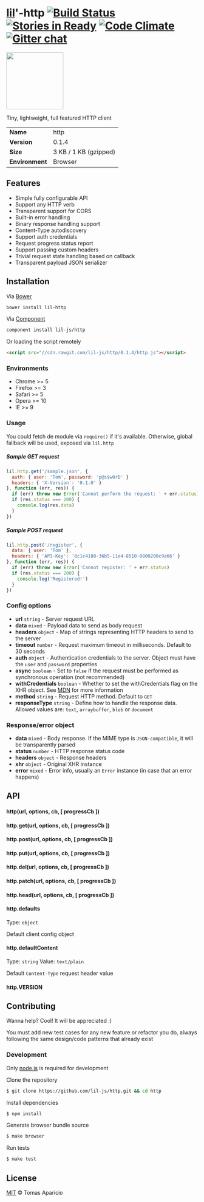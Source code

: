 # [lil](http://lil-js.github.io)'-http [![Build Status](https://api.travis-ci.org/lil-js/http.svg?branch=master)][travis] [![Stories in Ready](https://badge.waffle.io/lil-js/http.png?label=ready&title=Ready)](https://waffle.io/lil-js/http) [![Code Climate](https://codeclimate.com/github/lil-js/uri/badges/gpa.svg)](https://codeclimate.com/github/lil-js/http) [![Gitter chat](https://badges.gitter.im/lil-js/http.png)](https://gitter.im/lil-js/http)

<img align="center" height="150" src="http://lil-js.github.io/img/liljs-logo.png" />

Tiny, lightweight, full featured HTTP client

<table>
<tr>
<td><b>Name</b></td><td>http</td>
</tr>
<tr>
<td><b>Version</b></td><td>0.1.4</td>
</tr>
<tr>
<td><b>Size</b></td><td>3 KB / 1 KB (gzipped)</td>
</tr>
<tr>
<td><b>Environment</b></td><td>Browser</td>
</tr>
</table>

## Features

- Simple fully configurable API
- Support any HTTP verb
- Transparent support for CORS
- Built-in error handling
- Binary response handling support
- Content-Type autodiscovery
- Support auth credentials
- Request progress status report
- Support passing custom headers
- Trivial request state handling based on callback
- Transparent payload JSON serializer

## Installation

Via [Bower](http://bower.io)
```bash
bower install lil-http
```
Via [Component](https://github.com/componentjs/component)
```bash
component install lil-js/http
```

Or loading the script remotely
```html
<script src="//cdn.rawgit.com/lil-js/http/0.1.4/http.js"></script>
```

### Environments

- Chrome >= 5
- Firefox >= 3
- Safari >= 5
- Opera >= 10
- IE >= 9

### Usage

You could fetch de module via `require()` if it's available.
Otherwise, global fallback will be used, exposed via `lil.http`

##### Sample GET request
```js
lil.http.get('/sample.json', {
  auth: { user: 'Tom', password: 'p@s$w0rD' }
  headers: { 'X-Version': '0.1.0' }
}, function (err, res)) {
  if (err) throw new Error('Cannot perform the request: ' + err.status)
  if (res.status === 200) {
    console.log(res.data)
  }
})
```

##### Sample POST request
```js
lil.http.post('/register', {
  data: { user: 'Tom' },
  headers: { 'API-Key': '8c1c4180-36b5-11e4-8510-0800200c9a66' }
}, function (err, res)) {
  if (err) throw new Error('Cannot register: ' + err.status)
  if (res.status === 200) {
    console.log('Registered!')
  }
})
```

### Config options

- **url** `string` - Server request URL
- **data** `mixed` - Payload data to send as body request
- **headers** `object` - Map of strings representing HTTP headers to send to the server
- **timeout** `number` - Request maximum timeout in milliseconds. Default to 30 seconds
- **auth** `object` -  Authentication credentials to the server. Object must have the `user` and `password` properties
- **async** `boolean` - Set to `false` if the request must be performed as synchronous operation (not recommended)
- **withCredentials** `boolean` - Whether to set the withCredentials flag on the XHR object. See [MDN][withcredentials] for more information
- **method** `string` - Request HTTP method. Default to `GET`
- **responseType** `string` - Define how to handle the response data. Allowed values are: `text`, `arraybuffer`, `blob` or `document`

### Response/error object

- **data** `mixed` - Body response. If the MIME type is `JSON-compatible`, it will be transparently parsed
- **status** `number` - HTTP response status code
- **headers** `object` - Response headers
- **xhr** `object` - Original XHR instance
- **error** `mixed` - Error info, usually an `Error` instance (in case that an error happens)

## API

#### http(url, options, cb, [ progressCb ])

#### http.get(url, options, cb, [ progressCb ])

#### http.post(url, options, cb, [ progressCb ])

#### http.put(url, options, cb, [ progressCb ])

#### http.del(url, options, cb, [ progressCb ])

#### http.patch(url, options, cb, [ progressCb ])

#### http.head(url, options, cb, [ progressCb ])

#### http.defaults
Type: `object`

Default client config object

#### http.defaultContent
Type: `string` Value: `text/plain`

Default `Content-Type` request header value

#### http.VERSION

## Contributing

Wanna help? Cool! It will be appreciated :)

You must add new test cases for any new feature or refactor you do,
always following the same design/code patterns that already exist

### Development

Only [node.js](http://nodejs.org) is required for development

Clone the repository
```bash
$ git clone https://github.com/lil-js/http.git && cd http
```

Install dependencies
```bash
$ npm install
```

Generate browser bundle source
```bash
$ make browser
```

Run tests
```bash
$ make test
```

## License

[MIT](http://opensource.org/licenses/MIT) © Tomas Aparicio

[withcredentials]: https://developer.mozilla.org/es/docs/Web/HTTP/Access_control_CORS#Requests_with_credentials
[travis]: http://travis-ci.org/lil-js/http
